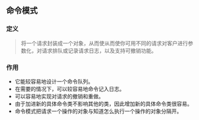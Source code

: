 ## 命令模式

### 定义
> 将一个请求封装成一个对象，从而使从而使你可用不同的请求对客户进行参数化，对请求排队或记录请求日志，以及支持可撤销功能。

### 作用
* 它能较容易地设计一个命令队列。
* 在需要的情况下，可以较容易地命令记入日志。
* 可以容易地实现对请求的撤销和重做。
* 由于加进新的具体命令类不影响其他的类，因此增加新的具体命令类很容易。
* 命令模式把请求一个操作的对象与知道怎么执行一个操作的对象分隔开。
